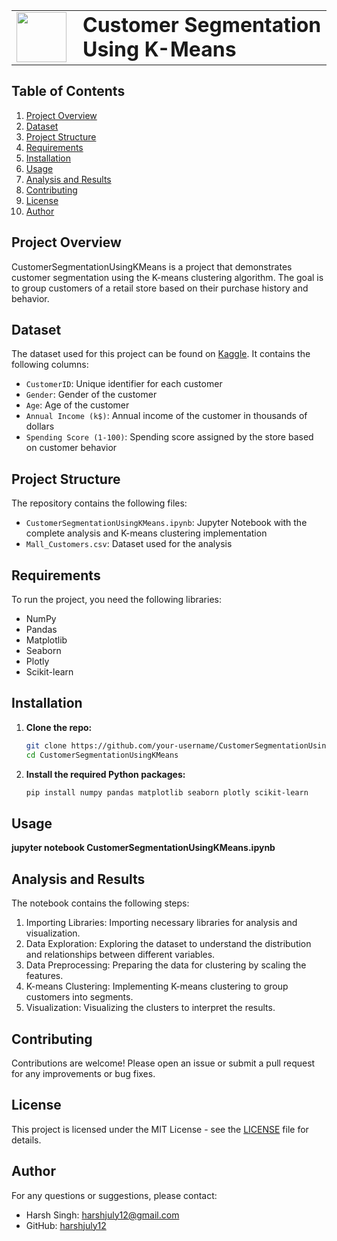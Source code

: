 <table>
  <tr>
    <td><img src="https://github.com/harshjuly12/Customer-Segmentation-Using-KMeans/assets/112745312/031eec24-9af7-4a8e-8519-168965eacfea" width="80" style="margin-right: 10;"></td>
    <td><h1 style="margin: 0;">Customer Segmentation Using K-Means</h1></td>
  </tr>
</table>

## Table of Contents
1. [Project Overview](#project-overview)
2. [Dataset](#dataset)
3. [Project Structure](#project-structure)
4. [Requirements](#requirements)
5. [Installation](#installation)
6. [Usage](#usage)
7. [Analysis and Results](#analysis-and-results)
8. [Contributing](#contributing)
9. [License](#license)
10. [Author](#author)

## Project Overview
CustomerSegmentationUsingKMeans is a project that demonstrates customer segmentation using the K-means clustering algorithm. The goal is to group customers of a retail store based on their purchase history and behavior.

## Dataset
The dataset used for this project can be found on [Kaggle](https://www.kaggle.com/datasets/vjchoudhary7/customer-segmentation-tutorial-in-python). It contains the following columns:
- `CustomerID`: Unique identifier for each customer
- `Gender`: Gender of the customer
- `Age`: Age of the customer
- `Annual Income (k$)`: Annual income of the customer in thousands of dollars
- `Spending Score (1-100)`: Spending score assigned by the store based on customer behavior

## Project Structure
The repository contains the following files:
- `CustomerSegmentationUsingKMeans.ipynb`: Jupyter Notebook with the complete analysis and K-means clustering implementation
- `Mall_Customers.csv`: Dataset used for the analysis

## Requirements
To run the project, you need the following libraries:
- NumPy
- Pandas
- Matplotlib
- Seaborn
- Plotly
- Scikit-learn

## Installation
1. **Clone the repo:**
   ```sh
   git clone https://github.com/your-username/CustomerSegmentationUsingKMeans.git
   cd CustomerSegmentationUsingKMeans
   ```

2. **Install the required Python packages:**
   ```sh
   pip install numpy pandas matplotlib seaborn plotly scikit-learn
   ```

## Usage
**jupyter notebook CustomerSegmentationUsingKMeans.ipynb**

## Analysis and Results
The notebook contains the following steps:
1. Importing Libraries: Importing necessary libraries for analysis and visualization.
2. Data Exploration: Exploring the dataset to understand the distribution and relationships between different variables.
3. Data Preprocessing: Preparing the data for clustering by scaling the features.
4. K-means Clustering: Implementing K-means clustering to group customers into segments.
5. Visualization: Visualizing the clusters to interpret the results.

## Contributing
Contributions are welcome! Please open an issue or submit a pull request for any improvements or bug fixes.

## License
This project is licensed under the MIT License - see the [LICENSE](LICENSE) file for details.

## Author
For any questions or suggestions, please contact:
- Harsh Singh: [harshjuly12@gmail.com](harshjuly12@gmail.com)
- GitHub: [harshjuly12](https://github.com/harshjuly12)



